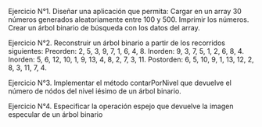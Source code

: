 Ejercicio N°1.
Diseñar una aplicación que permita:
Cargar en un array 30 números generados aleatoriamente entre 100 y 500.
Imprimir los números.
Crear un árbol binario de búsqueda con los datos del array.

Ejercicio N°2.
Reconstruir un árbol binario a partir de los recorridos siguientes:
Preorden: 2, 5, 3, 9, 7, 1, 6, 4, 8.
Inorden: 9, 3, 7, 5, 1, 2, 6, 8, 4.
Inorden: 5, 6, 12, 10, 1, 9, 13, 4, 8, 2, 7, 3, 11.
Postorden: 6, 5, 10, 9, 1, 13, 12, 2, 8, 3, 11, 7, 4.

Ejercicio N°3.
Implementar el método contarPorNivel que devuelve el número de nódos del nivel iésimo de
un árbol binario.

Ejercicio N°4.
Especificar la operación espejo que devuelve la imagen especular de un árbol binario